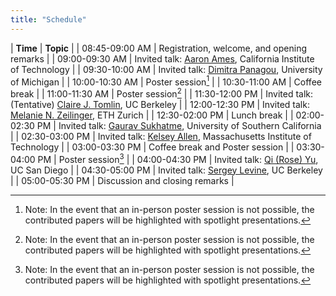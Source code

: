 ```yaml
---
title: "Schedule"
---
```


| **Time**       | **Topic**                                                                                                                                         |
| 08:45-09:00 AM | Registration, welcome, and opening remarks                                                                                                        |
| 09:00-09:30 AM | Invited talk: [Aaron Ames](http://ames.caltech.edu/), California Institute of Technology                                                          |
| 09:30-10:00 AM | Invited talk: [Dimitra Panagou](http://www-personal.umich.edu/~dpanagou/), University of Michigan                                                 |
| 10:00-10:30 AM | Poster session[^x]                                                                                                                        |
| 10:30-11:00 AM | Coffee break                                                                                                                                      |
| 11:00-11:30 AM | Poster session[^x]                                                                                                                              |
| 11:30-12:00 PM | Invited talk: (Tentative) [Claire J. Tomlin](https://people.eecs.berkeley.edu/~tomlin/), UC Berkeley                                              |
| 12:00-12:30 PM | Invited talk: [Melanie N. Zeilinger](https://mavt.ethz.ch/the-department/people/person-detail.MTQyNzM3.TGlzdC81NTMsLTY5MzYxOTMw.html), ETH Zurich |
| 12:30-02:00 PM | Lunch break                                                                                                                                       |
| 02:00-02:30 PM | Invited talk:  [Gaurav Sukhatme](http://robotics.usc.edu/~gaurav/), University of Southern California                                             |
| 02:30-03:00 PM | Invited talk:  [Kelsey Allen](https://web.mit.edu/krallen/www/), Massachusetts Institute of Technology                                            |
| 03:00-03:30 PM | Coffee break and Poster session                                                                                                                   |
| 03:30-04:00 PM | Poster session[^x]                                                                                                                              |
| 04:00-04:30 PM | Invited talk: [Qi (Rose) Yu](http://roseyu.com/),  UC San Diego                                                                                  |
| 04:30-05:00 PM | Invited talk: [Sergey Levine](https://people.eecs.berkeley.edu/~svlevine/), UC Berkeley                                                           |
| 05:00-05:30 PM | Discussion and closing remarks                                                                                                              |


[^x]: Note: In the event that an in-person poster session is not possible, the contributed papers will be highlighted with spotlight presentations.

